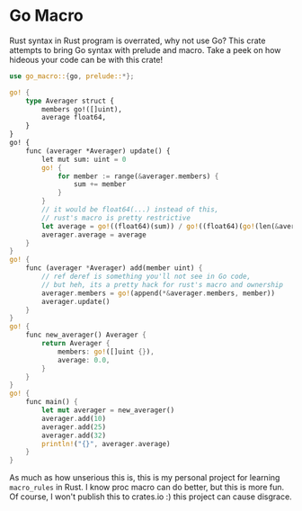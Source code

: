 # Go Macro

Rust syntax in Rust program is overrated, why not use Go? This crate attempts to bring Go syntax with prelude and macro. Take a peek on how hideous your code can be with this crate!

```rust
use go_macro::{go, prelude::*};

go! {
    type Averager struct {
        members go!([]uint),
        average float64,
    }
}
go! {
    func (averager *Averager) update() {
        let mut sum: uint = 0
        go! {
            for member := range(&averager.members) {
                sum += member
            }
        }
        // it would be float64(...) instead of this,
        // rust's macro is pretty restrictive
        let average = go!((float64)(sum)) / go!((float64)(go!(len(&averager.members))))
        averager.average = average
    }
}
go! {
    func (averager *Averager) add(member uint) {
        // ref deref is something you'll not see in Go code,
        // but heh, its a pretty hack for rust's macro and ownership
        averager.members = go!(append(*&averager.members, member))
        averager.update()
    }
}
go! {
    func new_averager() Averager {
        return Averager {
            members: go!([]uint {}),
            average: 0.0,
        }
    }
}
go! {
    func main() {
        let mut averager = new_averager()
        averager.add(10)
        averager.add(25)
        averager.add(32)
        println!("{}", averager.average)
    }
}
```

As much as how unserious this is, this is my personal project for learning `macro_rules` in Rust. I know proc macro can do better, but this is more fun. Of course, I won't publish this to crates.io :) this project can cause disgrace.
